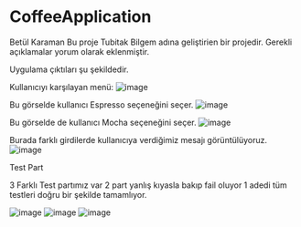 # CoffeeApplication
Betül Karaman
Bu proje Tubitak Bilgem adına geliştirien bir projedir.
Gerekli açıklamalar yorum olarak eklenmiştir.

Uygulama çıktıları şu şekildedir.

Kullanıcıyı karşılayan menü:
![image](https://github.com/betulkaramann/CoffeeApplication/assets/107813645/91a88c14-b318-4dee-8c9c-0d3c58b4cb50)



Bu görselde kullanıcı Espresso seçeneğini seçer.
![image](https://github.com/betulkaramann/CoffeeApplication/assets/107813645/0809eeeb-c127-4bfd-94bb-1b06e85bc39e)


Bu görselde de kullanıcı Mocha seçeneğini seçer.
![image](https://github.com/betulkaramann/CoffeeApplication/assets/107813645/5d0deb7e-5462-4ff0-99b4-8e9bcfe715c4)


Burada farklı girdilerde kullanıcıya verdiğimiz mesajı görüntülüyoruz.
![image](https://github.com/betulkaramann/CoffeeApplication/assets/107813645/e5c8865f-ab68-4287-aab1-8c7051534b5e)



Test Part


3 Farklı Test partımız var 2 part yanlış kıyasla bakıp fail oluyor 1 adedi tüm testleri doğru bir şekilde tamamlıyor.

![image](https://github.com/betulkaramann/CoffeeApplication/assets/107813645/974fad6e-8f79-4f15-800c-a63a396a3c74)
![image](https://github.com/betulkaramann/CoffeeApplication/assets/107813645/6614f0c2-99ab-4879-aad3-d80906198b88)
![image](https://github.com/betulkaramann/CoffeeApplication/assets/107813645/f763dbe4-6660-4ed1-b8b4-599e0ea21f3a)




